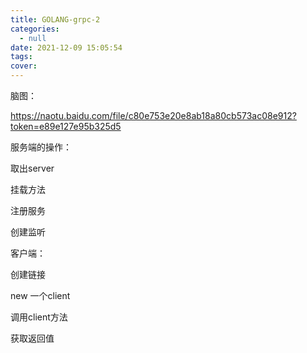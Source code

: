 ```yaml
---
title: GOLANG-grpc-2
categories:
  - null
date: 2021-12-09 15:05:54
tags:
cover:
---
```


 

 脑图：

https://naotu.baidu.com/file/c80e753e20e8ab18a80cb573ac08e912?token=e89e127e95b325d5

服务端的操作：

取出server

挂载方法

注册服务

创建监听



客户端：

创建链接

new 一个client

调用client方法

获取返回值
